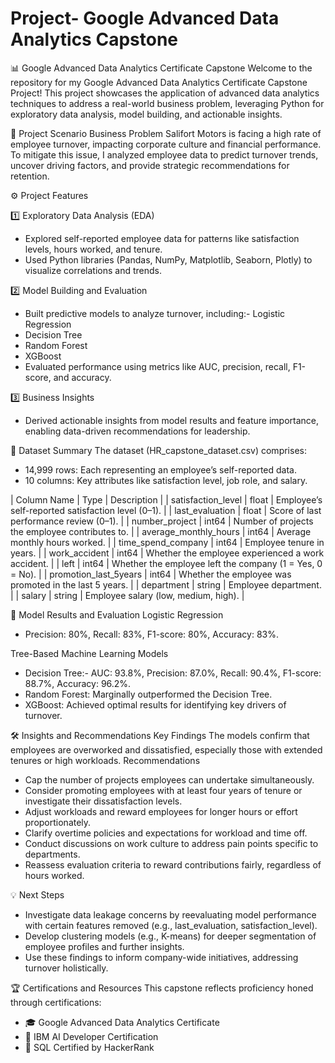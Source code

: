 # Project- Google Advanced Data Analytics Capstone

📊 Google Advanced Data Analytics Certificate Capstone
Welcome to the repository for my Google Advanced Data Analytics Certificate Capstone Project! This project showcases the application of advanced data analytics techniques to address a real-world business problem, leveraging Python for exploratory data analysis, model building, and actionable insights.

💼 Project Scenario
Business Problem
Salifort Motors is facing a high rate of employee turnover, impacting corporate culture and financial performance. To mitigate this issue, I analyzed employee data to predict turnover trends, uncover driving factors, and provide strategic recommendations for retention.

⚙️ Project Features

1️⃣ Exploratory Data Analysis (EDA)
- Explored self-reported employee data for patterns like satisfaction levels, hours worked, and tenure.
- Used Python libraries (Pandas, NumPy, Matplotlib, Seaborn, Plotly) to visualize correlations and trends.

2️⃣ Model Building and Evaluation
- Built predictive models to analyze turnover, including:- Logistic Regression
- Decision Tree
- Random Forest
- XGBoost
- Evaluated performance using metrics like AUC, precision, recall, F1-score, and accuracy.

3️⃣ Business Insights
- Derived actionable insights from model results and feature importance, enabling data-driven recommendations for leadership.


📂 Dataset Summary
The dataset (HR_capstone_dataset.csv) comprises:
- 14,999 rows: Each representing an employee’s self-reported data.
- 10 columns: Key attributes like satisfaction level, job role, and salary.

| Column Name | Type | Description | 
| satisfaction_level | float | Employee’s self-reported satisfaction level (0–1). | 
| last_evaluation | float | Score of last performance review (0–1). | 
| number_project | int64 | Number of projects the employee contributes to. | 
| average_monthly_hours | int64 | Average monthly hours worked. | 
| time_spend_company | int64 | Employee tenure in years. | 
| work_accident | int64 | Whether the employee experienced a work accident. | 
| left | int64 | Whether the employee left the company (1 = Yes, 0 = No). | 
| promotion_last_5years | int64 | Whether the employee was promoted in the last 5 years. | 
| department | string | Employee department. | 
| salary | string | Employee salary (low, medium, high). | 



🌟 Model Results and Evaluation
Logistic Regression
- Precision: 80%, Recall: 83%, F1-score: 80%, Accuracy: 83%.

Tree-Based Machine Learning Models
- Decision Tree:- AUC: 93.8%, Precision: 87.0%, Recall: 90.4%, F1-score: 88.7%, Accuracy: 96.2%.
- Random Forest: Marginally outperformed the Decision Tree.
- XGBoost: Achieved optimal results for identifying key drivers of turnover.

🛠️ Insights and Recommendations
Key Findings
The models confirm that employees are overworked and dissatisfied, especially those with extended tenures or high workloads.
Recommendations
- Cap the number of projects employees can undertake simultaneously.
- Consider promoting employees with at least four years of tenure or investigate their dissatisfaction levels.
- Adjust workloads and reward employees for longer hours or effort proportionately.
- Clarify overtime policies and expectations for workload and time off.
- Conduct discussions on work culture to address pain points specific to departments.
- Reassess evaluation criteria to reward contributions fairly, regardless of hours worked.

💡 Next Steps
- Investigate data leakage concerns by reevaluating model performance with certain features removed (e.g., last_evaluation, satisfaction_level).
- Develop clustering models (e.g., K-means) for deeper segmentation of employee profiles and further insights.
- Use these findings to inform company-wide initiatives, addressing turnover holistically.

🏆 Certifications and Resources
This capstone reflects proficiency honed through certifications:
- 🎓 Google Advanced Data Analytics Certificate
- 🤖 IBM AI Developer Certification
- 🏅 SQL Certified by HackerRank




